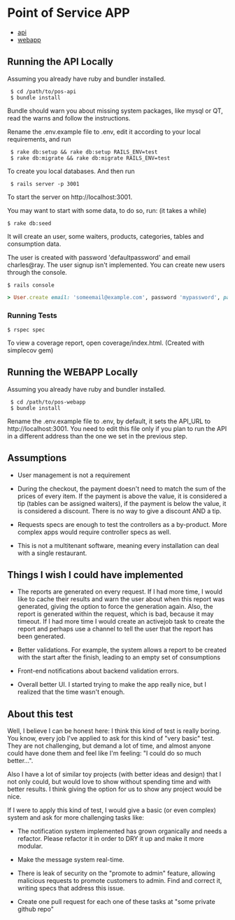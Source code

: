 # Point of Service APP

* [api](https://github.com/fedeaux/pos-api)
* [webapp](https://github.com/fedeaux/pos-webapp)

## Running the API Locally

Assuming you already have ruby and bundler installed.

     $ cd /path/to/pos-api
     $ bundle install

Bundle should warn you about missing system packages, like mysql or QT, read the warns and follow the instructions.

Rename the .env.example file to .env, edit it according to your local requirements, and run

     $ rake db:setup && rake db:setup RAILS_ENV=test
     $ rake db:migrate && rake db:migrate RAILS_ENV=test

To create you local databases. And then run

     $ rails server -p 3001

To start the server on http://localhost:3001.

You may want to start with some data, to do so, run: (it takes a while)

    $ rake db:seed

It will create an user, some waiters, products, categories, tables and consumption data.

The user is created with password 'defaultpassword' and email charles@ray.
The user signup isn't implemented. You can create new users through the console.

    $ rails console

```ruby
> User.create email: 'someemail@example.com', password 'mypassword', password_confirmation: 'mypassword'
```

### Running Tests

    $ rspec spec

To view a coverage report, open coverage/index.html. (Created with simplecov gem)

## Running the WEBAPP Locally
Assuming you already have ruby and bundler installed.

     $ cd /path/to/pos-webapp
     $ bundle install

Rename the .env.example file to .env, by default, it sets the API_URL to http://localhost:3001. You need to edit this file only if you plan to run the API in a different address than the one we set in the previous step.

## Assumptions

* User management is not a requirement

* During the checkout, the payment doesn't need to match the sum of the prices of every item. If the payment is above the value, it is considered a tip (tables can be assigned waiters), if the payment is below the value, it is considered a discount. There is no way to give a discount AND a tip.

* Requests specs are enough to test the controllers as a by-product. More complex apps would require controller specs as well.

* This is not a multitenant software, meaning every installation can deal with a single restaurant.

## Things I wish I could have implemented

* The reports are generated on every request. If I had more time, I would like to cache their results and warn the user about when this report was generated, giving the option to force the generation again. Also, the report is generated within the request, which is bad, because it may timeout. If I had more time I would create an activejob task to create the report and perhaps use a channel to tell the user that the report has been generated.

* Better validations. For example, the system allows a report to be created with the start after the finish, leading to an empty set of consumptions

* Front-end notifications about backend validation errors.

* Overall better UI. I started trying to make the app really nice, but I realized that the time wasn't enough.

## About this test

Well, I believe I can be honest here: I think this kind of test is really boring.
You know, every job I've applied to ask for this kind of "very basic" test. They are not challenging, but demand a lot of time, and almost anyone could have done them and feel like I'm feeling: "I could do so much better...".

Also I have a lot of similar toy projects (with better ideas and design) that I not only could, but would love to show without spending time and with better results. I think giving the option for us to show any project would be nice.

If I were to apply this kind of test, I would give a basic (or even complex) system and ask for more challenging tasks like:
* The notification system implemented has grown organically and needs a refactor. Please refactor it in order to DRY it up and make it more modular.

* Make the message system real-time.

* There is leak of security on the "promote to admin" feature, allowing malicious requests to promote customers to admin. Find and correct it, writing specs that address this issue.

* Create one pull request for each one of these tasks at "some private github repo"

